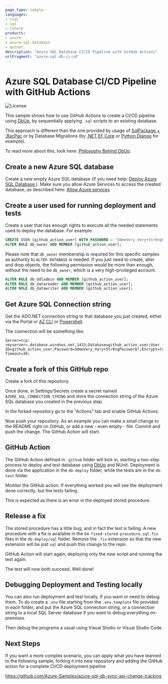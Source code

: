 ```yaml
---
page_type: sample
languages:
- tsql
- sql
- csharp
products:
- azure
- azure-sql-database 
- dotnet
description: "Azure SQL Database CI/CD Pipeline with GitHub Actions"
urlFragment: "azure-sql-db-ci-cd"
---
```


# Azure SQL Database CI/CD Pipeline with GitHub Actions

![License](https://img.shields.io/badge/license-MIT-green.svg)

<!-- 
Guidelines on README format: https://review.docs.microsoft.com/help/onboard/admin/samples/concepts/readme-template?branch=master

Guidance on onboarding samples to docs.microsoft.com/samples: https://review.docs.microsoft.com/help/onboard/admin/samples/process/onboarding?branch=master

Taxonomies for products and languages: https://review.docs.microsoft.com/new-hope/information-architecture/metadata/taxonomies?branch=master
-->

This sample shows how to use GitHub Actions to create a CI/CD pipeline using [DbUp](https://dbup.readthedocs.io/en/latest/), by sequentially applying `.sql` scripts to an existing database.

This approach is different than the one provided by usage of [SqlPackage + .BacPac](https://docs.microsoft.com/en-us/sql/tools/sqlpackage?view=sql-server-ver15) or by Database Migrations (by [.NET EF Core](https://docs.microsoft.com/en-us/ef/core/managing-schemas/migrations/?tabs=dotnet-core-cli) or [Python Django](https://docs.djangoproject.com/en/3.1/topics/migrations/) for example).

To read more about this, look here: [Philosophy Behind DbUp](https://dbup.readthedocs.io/en/latest/philosophy-behind-dbup/).

## Create a new Azure SQL database

Create a new empty Azure SQL database (if you need help: [Deploy Azure SQL Database ](https://channel9.msdn.com/Series/Azure-SQL-for-Beginners/Demo-Deploy-Azure-SQL-Database-14-of-61)). Make sure you allow Azure Services to access the created database, as described here: [Allow Azure services](https://docs.microsoft.com/en-us/azure/azure-sql/database/network-access-controls-overview#allow-azure-services)

## Create a user used for running deployment and tests

Create a user that has enough rights to execute all the needed statements used to deploy the database.  For example

```sql
CREATE USER [github_action_user] WITH PASSWORD = 'S0meVery_Very+Str0ngPazzworD!';
ALTER ROLE db_owner ADD MEMBER [github_action_user];
```

Please note that `db_owner` membership is required for this specific samples as authority to `ALTER DATABASE` is needed. If you just need to create, alter and drop objects, the following permission would be more than enough, without the need to be `db_owner`, which is a very high-privileged account.

```sql
ALTER ROLE db_ddladmin ADD MEMBER [github_action_user];
ALTER ROLE db_datareader ADD MEMBER [github_action_user];
ALTER ROLE db_datawriter ADD MEMBER [github_action_user];
```

## Get Azure SQL Connection string

Get the ADO.NET connection string to that database you just created, either via the Portal or [AZ CLI](https://docs.microsoft.com/en-us/cli/azure/sql/db?view=azure-cli-latest#az_sql_db_show_connection_string) or [Powershell]().

The connection will be something like:

```
Server=tcp:<myserver>.database.windows.net,1433;Database=github_action_user;User ID=github_action_user;Password=S0meVery_Very+Str0ngPazzworD!;Encrypt=true;Connection Timeout=30;
```

## Create a fork of this GitHub repo

Create a fork of this repository.

Once done, in Settings/Secrets create a secret named `AZURE_SQL_CONNECTION_STRING` and store the connection string of the Azure SQL database you created in the previous step.

In the forked repository go to the "Actions" tab and enable GitHub Actions.

Now push your repository. As an example you can make a small change to the README right on GitHub, or add a new - even empty - file. Commit and push the change. The GitHub Action will start.

## GitHub Action

The GitHub Action defined in `.github` folder will kick in, starting a two-step process to deploy and test database using [DbUp](http://dbup.github.io/) and NUnit. Deployment is done via the application in the `db-deploy` folder, while the tests are in the `db-test` folder.

Monitor the GitHub action. If everything worked you will see the deployment done correctly, but the tests failing.

This is expected as there is an error in the deployed stored procedure.

## Release a fix

The stored procedure has a little bug, and in fact the test is failing. A new procedure with a fix is available in the `04-fixed-stored-procedure.sql.fix` files in the `db-deploy/sql` folder. Remove the `.fix` extension so that the new extension will be just `sql` and push this change to the repo.

GitHub Action will start again, deploying only the new script and running the test again.

The test will now both succeed. Well done!

## Debugging Deployment and Testing locally

You can also run deployment and test locally, if you want or need to debug them. To do create a `.env` file starting from the `.env.template` file provided in each folder, and put the Azure SQL connection string, or a connection string to a local SQL Server database if you want to debug everything on-premises.

Then debug the programs a usual using Visual Studio or Visual Studio Code.

## Next Steps

If you want a more complex scenario, you can apply what you have learned to the following sample, forking it into new repository and adding the GitHub action for a complete CI/CD deployment pipeline

https://github.com/Azure-Samples/azure-sql-db-sync-api-change-tracking

